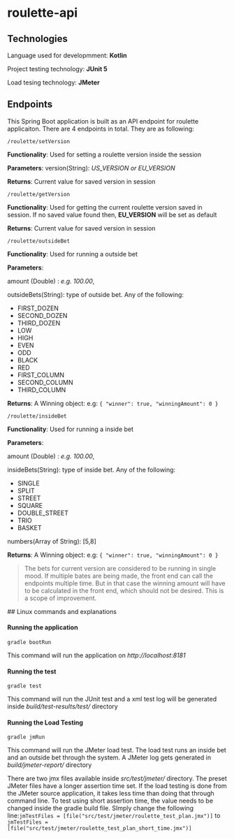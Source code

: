 # roulette-api
## Technologies
Language used for developmment: **Kotlin**

Project testing technology: **JUnit 5**

Load tesing technology: **JMeter**

## Endpoints

This Spring Boot application is built as an API endpoint for roulette applicaiton. There are 4 endpoints in total. They are as following:

`/roulette/setVersion`

**Functionality**: Used for setting a roulette version inside the session

**Parameters**: version(String): _US_VERSION or EU_VERSION_

**Returns**: Current value for saved version in session

`/roulette/getVersion`

**Functionality**: Used for getting the current roulette version saved in session. If no saved value found then, **EU_VERSION** will be set as default

**Returns**: Current value for saved version in session

`/roulette/outsideBet`

**Functionality**: Used for running a outside bet

**Parameters**: 

amount (Double) : _e.g. 100.00_, 

outsideBets(String): type of outside bet. Any of the following: 

* FIRST_DOZEN
* SECOND_DOZEN
* THIRD_DOZEN
* LOW
* HIGH
* EVEN
* ODD
* BLACK
* RED
* FIRST_COLUMN
* SECOND_COLUMN
* THIRD_COLUMN

**Returns**: A Winning object: e.g: ```{
                                      "winner": true,
                                      "winningAmount": 0
                                    }```
 
 `/roulette/insideBet`
 
 **Functionality**: Used for running a inside bet
 
 **Parameters**: 
 
 amount (Double) : _e.g. 100.00_, 
 
 insideBets(String): type of inside bet. Any of the following: 
 * SINGLE
 * SPLIT
 * STREET
 * SQUARE
 * DOUBLE_STREET
 * TRIO
 * BASKET
                                                                                                                 	
numbers(Array of String): [5,8]                                                                                                                 	
 
 **Returns**: A Winning object: e.g: ```{
                                       "winner": true,
                                       "winningAmount": 0
                                     }```
 
>The bets for current version are considered to be running in single mood. If multiple bates are being made, the front end can call the endpoints multiple time. But in that case the winning amount will have to be calculated in the front end, which should not be desired. This is a scope of improvement. 

## Linux commands and explanations
#### Running the application
```gradle bootRun```

This command will run the application on _http://localhost:8181_

#### Running the test
```gradle test```

This command will run the JUnit test and a xml test log will be generated inside _build/test-results/test/_ directory

#### Running the Load Testing
```gradle jmRun```

This command will run the JMeter load test. The load test runs an inside bet and an outside bet through the system. A JMeter log gets generated in _build/jmeter-report/_ directory

There are two jmx files available inside _src/test/jmeter/_ directory. The preset JMeter files have a longer assertion time set. If the load testing is done from the JMeter source application, it takes less time than doing that through command line. To test using short assertion time, the value needs to be changed inside the gradle build file. SImply change the following line:```jmTestFiles = [file("src/test/jmeter/roulette_test_plan.jmx")]``` to ```jmTestFiles = [file("src/test/jmeter/roulette_test_plan_short_time.jmx")]``` 

 
                                     
 
